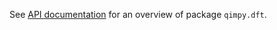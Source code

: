 See [API documentation](https://qimpy.org/en/latest/api/qimpy.dft.html) for an overview of package `qimpy.dft`.
